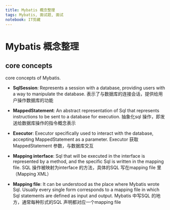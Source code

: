 ```yaml
---
title: Mybatis 概念整理
tags: Mybatis, 面试题, 面试
notebook: IT剪藏
---
```


# Mybatis 概念整理


## core concepts

core concepts of Mybatis.

* __SqlSession__: Represents a session with a database, providing users with a way to manipulate the database. 表示了与数据库的连接会话，提供给用户操作数据库的功能

* __MappedStatement__: An abstract representation of Sql that represents instructions to be sent to a database for execution. 抽象化sql 操作，即发送给数据库操作的指令概念表示

* __Executor__: Executor specifically used to interact with the database, accepting MappedStatement as a parameter. Executor 获取 MappedStatement 参数，与数据库交互

* __Mapping interface__: Sql that will be executed in the interface is represented by a method, and the specific Sql is written in the mapping file. SQL 操作被映射为interface 的方法，具体的SQL 写在mapping file 里（Mapping XML）

* __Mapping file__: It can be understood as the place where Mybatis wrote Sql. Usually every single form corresponds to a mapping file in which Sql statements are defined as input and output.  Mybatis 中写SQL 的地方，通常每种形式的SQL 声明都对应一个mapping file

## 